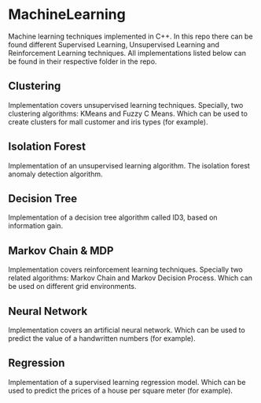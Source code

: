 
# MachineLearning

Machine learning techniques implemented in C++. In this repo there can be found different Supervised Learning, Unsupervised Learning and Reinforcement Learning techniques. All implementations listed below can be found in their respective folder in the repo.



## Clustering

Implementation covers unsupervised learning techniques. Specially, two clustering algorithms: KMeans and Fuzzy C Means. Which can be used to create clusters for mall customer and iris types (for example).

## Isolation Forest

Implementation of an unsupervised learning algorithm. The isolation forest anomaly detection algorithm.

## Decision Tree

Implementation of a decision tree algorithm called ID3, based on information gain.

## Markov Chain & MDP

Implementation covers reinforcement learning techniques. Specially two related algorithms: Markov Chain and Markov Decision Process. Which can be used on different grid environments.

## Neural Network

Implementation covers an artificial neural network. Which can  be used to predict the value of a handwritten numbers (for example).

## Regression

Implementation of a supervised learning regression model. Which can be used to predict the prices of a house per square meter (for example).
